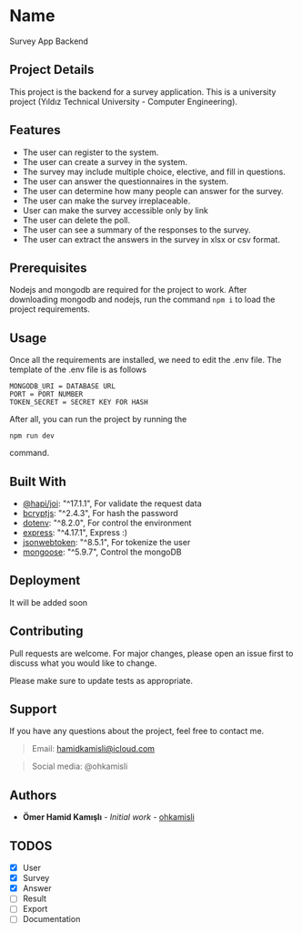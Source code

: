 # Name

Survey App Backend

## Project Details

This project is the backend for a survey application. This is a university project (Yıldız Technical University - Computer Engineering).

## Features

-   The user can register to the system.
-   The user can create a survey in the system.
-   The survey may include multiple choice, elective, and fill in questions.
-   The user can answer the questionnaires in the system.
-   The user can determine how many people can answer for the survey.
-   The user can make the survey irreplaceable.
-   User can make the survey accessible only by link
-   The user can delete the poll.
-   The user can see a summary of the responses to the survey.
-   The user can extract the answers in the survey in xlsx or csv format.

## Prerequisites

Nodejs and mongodb are required for the project to work.
After downloading mongodb and nodejs, run the command `npm i` to load the project requirements.

## Usage

Once all the requirements are installed, we need to edit the .env file.
The template of the .env file is as follows

```
MONGODB_URI = DATABASE URL
PORT = PORT NUMBER
TOKEN_SECRET = SECRET KEY FOR HASH
```

After all, you can run the project by running the

```
npm run dev
```

command.

## Built With

-   [@hapi/joi](https://www.npmjs.com/package/@hapi/joi): "^17.1.1", For validate the request data
-   [bcryptjs](https://www.npmjs.com/package/bcryptjs): "^2.4.3", For hash the password
-   [dotenv](https://www.npmjs.com/package/dotenv): "^8.2.0", For control the environment
-   [express](https://www.npmjs.com/package/express): "^4.17.1", Express :)
-   [jsonwebtoken](https://www.npmjs.com/package/jsonwebtoken): "^8.5.1", For tokenize the user
-   [mongoose](https://www.npmjs.com/package/mongoose): "^5.9.7", Control the mongoDB

## Deployment

It will be added soon

## Contributing

Pull requests are welcome. For major changes, please open an issue first to discuss what you would like to change.

Please make sure to update tests as appropriate.

## Support

If you have any questions about the project, feel free to contact me.

> Email: hamidkamisli@icloud.com

> Social media: @ohkamisli

## Authors

-   **Ömer Hamid Kamışlı** - _Initial work_ - [ohkamisli](https://github.com/ohkamisli)

## TODOS

-   [x] User
-   [x] Survey
-   [x] Answer
-   [ ] Result
-   [ ] Export
-   [ ] Documentation
